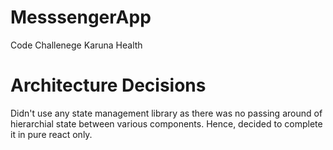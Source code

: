 # MesssengerApp
Code Challenege Karuna Health

# Architecture Decisions
Didn't use any state management library as there was no passing around of hierarchial state between various components. Hence, decided to complete it in pure react only.



